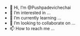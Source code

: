 - 👋 Hi, I’m @Pushpadevichechai
- 👀 I’m interested in ...
- 🌱 I’m currently learning ...
- 💞️ I’m looking to collaborate on ...
- 📫 How to reach me ...

<!---
Pushpadevichechai/Pushpadevichechai is a ✨ special ✨ repository because its `README.md` (this file) appears on your GitHub profile.
You can click the Preview link to take a look at your changes.
--->
